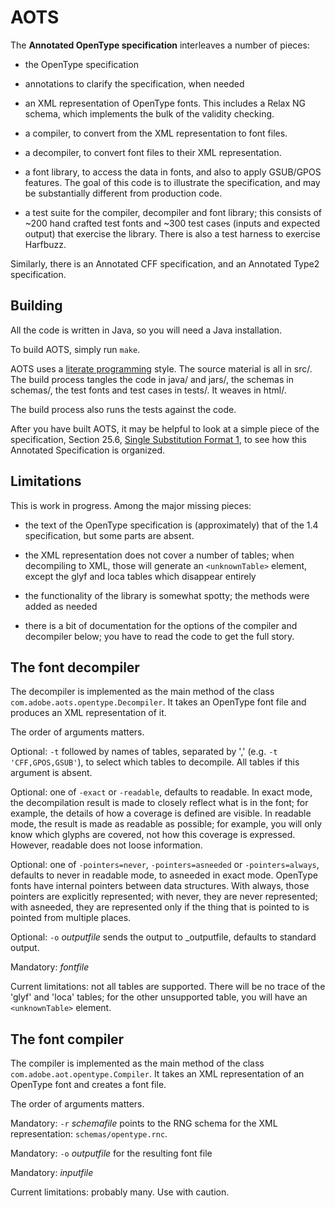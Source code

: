 AOTS
====

The **Annotated OpenType specification** interleaves a number of pieces:

* the OpenType specification

* annotations to clarify the specification, when needed

* an XML representation of OpenType fonts. This includes a Relax NG schema, which
implements the bulk of the validity checking.

* a compiler, to convert from the XML representation to font files.

* a decompiler, to convert font files to their XML representation.

* a font library, to access the data in fonts, and also to apply GSUB/GPOS features.
The goal of this code is to illustrate the specification, and may be substantially
different from production code.

* a test suite for the compiler, decompiler and font library; this
      consists of ~200 hand crafted test fonts and ~300
      test cases (inputs and expected output) that exercise the
      library. There is also a test harness to exercise Harfbuzz.

Similarly, there is an Annotated CFF specification, and an Annotated Type2 specification.


Building
--------

All the code is written in Java, so you will need a Java installation.

To build AOTS, simply run `make`.

AOTS uses a [literate programming](https://en.wikipedia.org/wiki/Literate_programming)
style. The source material is all in src/. The build process tangles the code in java/ and
jars/, the schemas in schemas/, the test fonts and test cases in tests/. It weaves in html/.

The build process also runs the tests against the code.

After you have built AOTS, it may be helpful to look at a simple
piece of the specification, Section 25.6, [Single Substitution Format 1](html/opentype.html#25.6),
to see how this Annotated Specification is organized.


Limitations
-----------

This is work in progress. Among the major missing pieces:

* the text of the OpenType specification is (approximately)
      that of the 1.4 specification, but some parts are absent.

* the XML representation does not cover a number of tables; when decompiling to XML, those
will generate an `<unknownTable>` element, except the glyf and loca tables which disappear
entirely

* the functionality of the library is somewhat spotty; the methods were added as needed

* there is a bit of documentation for the options of the compiler and decompiler below;
you have to read the code to get the full story.


The font decompiler
-------------------

The decompiler is implemented as the main method of the class
`com.adobe.aots.opentype.Decompiler`. It takes an
OpenType font file and produces an XML representation of
it.

The order of arguments matters.

Optional: `-t` followed by names of tables,
separated by ',' (e.g. `-t 'CFF,GPOS,GSUB'`), to
select which tables to decompile. All tables if this argument is
absent.

Optional: one of `-exact` or
    `-readable`, defaults to readable. In exact mode,
    the decompilation result is made to closely reflect what is in the
    font; for example, the details of how a coverage is defined are
    visible. In readable mode, the result is made as readable as
    possible; for example, you will only know which glyphs are
    covered, not how this coverage is expressed. However, readable
    does not loose information.

Optional: one of `-pointers=never`,
    `-pointers=asneeded` or
    `-pointers=always`, defaults to never in readable
    mode, to asneeded in exact mode. OpenType fonts have internal
    pointers between data structures. With always, those pointers are
    explicitly represented; with never, they are never represented;
    with asneeded, they are represented only if the thing that is
    pointed to is pointed from multiple places.

Optional: `-o` _outputfile_ sends the output to _outputfile, defaults to standard output.

Mandatory: _fontfile_

Current limitations: not all tables are supported. There
    will be no trace of the 'glyf' and 'loca' tables; for the other
    unsupported table, you will have an
    `<unknownTable>` element.


The font compiler
-----------------

The compiler is implemented as the main method of the class
    `com.adobe.aot.opentype.Compiler`. It takes an XML
    representation of an OpenType font and creates a font file.

The order of arguments matters.

Mandatory: `-r` _schemafile_ points to the RNG schema for the XML
    representation: `schemas/opentype.rnc`.

Mandatory: `-o` _outputfile_ for the resulting font file

Mandatory: _inputfile_

Current limitations: probably many. Use with caution.

